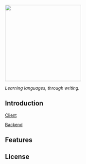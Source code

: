 <a href="#"><img src="https://github.com/Linotis/linotis-docs/blob/main/logo-lin.png" style="width: 250px"/></a><br />

_Learning languages, through writing._
## Introduction
[Client](https://github.com/Linotis/linotis/blob/main/client/README.md)

[Backend]()
## Features
## License
